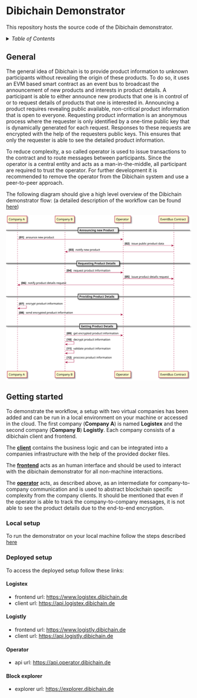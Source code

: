 # Dibichain Demonstrator

This repository hosts the source code of the Dibichain demonstrator.

<details><summary><i>Table of Contents</i></summary>
<p>

- [Dibichain Demonstrator](#dibichain-demonstrator)
  - [General](#general)
  - [Getting started](#getting-started)
    - [Local setup](#local-setup)
    - [Deployed setup](#deployed-setup)
      - [Logistex](#logistex)
      - [Logistly](#logistly)
      - [Operator](#operator)
      - [Block explorer](#block-explorer)

</p>
</details>


## General

The general idea of Dibichain is to provide product information to unknown participants without revealing the origin of these products.
To do so, it uses an EVM based smart contract as an event bus to broadcast the announcement of new products and interests in product details. A participant is able to either announce new products that one is in control of or to request details of products that one is interested in. Announcing a product requires revealing public available, non-critical product information that is open to everyone.
Requesting product information is an anonymous process where the requester is only identified by a one-time public key that is dynamically generated for each request. Responses to these requests are encrypted with the help of the requesters public keys. This ensures that only the requester is able to see the detailed product information.

To reduce complexity, a so called operator is used to issue transactions to the contract and to route messages between participants. Since the operator is a central entity and acts as a man-in-the-middle, all participant are required to trust the operator. For further development it is recommended to remove the operator from the Dibichain system and use a peer-to-peer approach.

The following diagram should give a high level overview of the Dibichain demonstrator flow: (a detailed description of the workflow can be found [here](docs/markdown/detailed-flow.md))

![](docs/plantuml/out/flow-high-level.svg)


## Getting started

To demonstrate the workflow, a setup with two virtual companies has been added and can be run in a local environment on your machine or accessed in the cloud. The first company (**Company A**) is named **Logistex** and the second company (**Company B**) **Logistly**.
Each company consists of a dibichain client and frontend.

The [**client**](packages/company-client/) contains the business logic and can be integrated into a companies infrastructure with the help of the provided docker files.

The [**frontend**](packages/company-frontend/) acts as an human interface and should be used to interact with the dibichain demonstrator for all non-machine interactions.

The [**operator**](packages/operator/) acts, as described above, as an intermediate for company-to-company communication and is used to abstract blockchain specific complexity from the company clients. It should be mentioned that even if the operator is able to track the company-to-company messages, it is not able to see the product details due to the end-to-end encryption.


### Local setup

To run the demonstrator on your local machine follow the steps described [here](local-demo/README.md)


### Deployed setup

To access the deployed setup follow these links:

#### Logistex

- frontend url: https://www.logistex.dibichain.de
- client url: https://api.logistex.dibichain.de


#### Logistly

- frontend url: https://www.logistly.dibichain.de
- client url: https://api.logistly.dibichain.de


#### Operator

- api url: https://api.operator.dibichain.de


#### Block explorer

- explorer url: https://explorer.dibichain.de